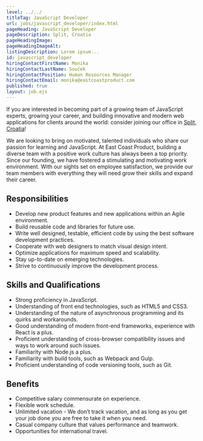 ```yaml
---
level: ../../
titleTag: JavaScript Developer
url: jobs/javascript_developer/index.html
pageHeading: JavaScript Developer
pageDescription: Split, Croatia
pageHeadingImage:
pageHeadingImageAlt:
listingDescription: Lorem ipsum...
id: javascript_developer
hiringContactFirstName: Monika
hiringContactLastName: Souček
hiringContactPosition: Human Resources Manager
hiringContactEmail: monika@eastcoastproduct.com
published: true
layout: job.ejs
---
```


If you are interested in becoming part of a growing team of JavaScript experts, growing your career, and building innovative and modern web applications for clients around the world: consider joining our office in <a href="https://www.google.com/maps/place/Krbavska+ul.+29,+21000,+Split,+Croatia/@43.514593,16.4737064,17z/data=!3m1!4b1!4m5!3m4!1s0x13355e39fd8c4791:0xce7e5e471f917427!8m2!3d43.514593!4d16.4758951" target="_blank">Split, Croatia</a>!

We are looking to bring on motivated, talented individuals who share our passion for learning and JavaScript. At East Coast Product, building a diverse team with a positive work culture has always been a top priority. Since our founding, we have fostered a stimulating and motivating work environment. With our sights set on employee satisfaction, we provide our team members with everything they will need grow their skills and expand their career.</p>

## Responsibilities

* Develop new product features and new applications within an Agile environment.
* Build reusable code and libraries for future use.
* Write well designed, testable, efficient code by using the best software development practices.
* Cooperate with web designers to match visual design intent.
* Optimize applications for maximum speed and scalability.
* Stay up-to-date on emerging technologies.
* Strive to continuously improve the development process.

## Skills and Qualifications

* Strong proficiency in JavaScript.
* Understanding of front end technologies, such as HTML5 and CSS3.
* Understanding of the nature of asynchronous programming and its quirks and workarounds.
* Good understanding of modern front-end frameworks, experience with React is a plus.
* Proficient understanding of cross-browser compatibility issues and ways to work around such issues.
* Familiarity with Node.js a plus.
* Familiarity with build tools, such as Webpack and Gulp.
* Proficient understanding of code versioning tools, such as Git.

## Benefits

* Competitive salary commensurate on experience.
* Flexible work schedule.
* Unlimited vacation - We don’t track vacation, and as long as you get your job done you are free to take it when you need.
* Casual company culture that values performance and teamwork.
* Opportunities for international travel.